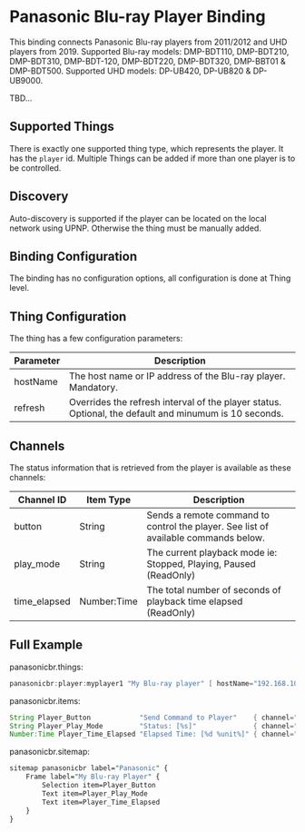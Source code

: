 # Panasonic Blu-ray Player Binding

This binding connects Panasonic Blu-ray players from 2011/2012 and UHD players from 2019.
Supported Blu-ray models: DMP-BDT110, DMP-BDT210, DMP-BDT310, DMP-BDT-120, DMP-BDT220, DMP-BDT320, DMP-BBT01 & DMP-BDT500. 
Supported UHD models: DP-UB420, DP-UB820 & DP-UB9000.

TBD...

## Supported Things

There is exactly one supported thing type, which represents the player.
It has the `player` id.
Multiple Things can be added if more than one player is to be controlled.

## Discovery

Auto-discovery is supported if the player can be located on the local network using UPNP.
Otherwise the thing must be manually added.

## Binding Configuration

The binding has no configuration options, all configuration is done at Thing level.

## Thing Configuration

The thing has a few configuration parameters:

|    Parameter    | Description                                                                                           |
|-----------------|-------------------------------------------------------------------------------------------------------|
| hostName        | The host name or IP address of the Blu-ray player. Mandatory.                                         |
| refresh         | Overrides the refresh interval of the player status. Optional, the default and minumum is 10 seconds. |

## Channels

The status information that is retrieved from the player is available as these channels:

| Channel ID   | Item Type            | Description                                                                         |
|--------------|----------------------|-------------------------------------------------------------------------------------|
| button       | String               | Sends a remote command to control the player. See list of available commands below. |
| play_mode    | String               | The current playback mode ie: Stopped, Playing, Paused (ReadOnly)                   |
| time_elapsed | Number:Time          | The total number of seconds of playback time elapsed (ReadOnly)                     |

## Full Example

panasonicbr.things:

```java
panasonicbr:player:myplayer1 "My Blu-ray player" [ hostName="192.168.10.1", refresh=10 ]
```

panasonicbr.items:

```java
String Player_Button            "Send Command to Player"    { channel="panasonicbr:player:myplayer1:button" }
String Player_Play_Mode         "Status: [%s]"              { channel="panasonicbr:player:myplayer1:play_mode" }
Number:Time Player_Time_Elapsed "Elapsed Time: [%d %unit%]" { channel="panasonicbr:player:myplayer1:time_elapsed" }

```

panasonicbr.sitemap:

```perl
sitemap panasonicbr label="Panasonic" {
    Frame label="My Blu-ray Player" {
        Selection item=Player_Button
        Text item=Player_Play_Mode
        Text item=Player_Time_Elapsed
    }
}
```
